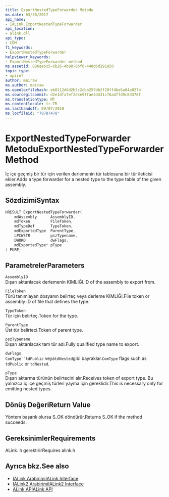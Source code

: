 ```yaml
---
title: ExportNestedTypeForwarder Metodu
ms.date: 03/30/2017
api_name:
- IALink.ExportNestedTypeForwarder
api_location:
- alink.dll
api_type:
- COM
f1_keywords:
- ExportNestedTypeForwarder
helpviewer_keywords:
- ExportNestedTypeForwarder method
ms.assetid: 886ea6c5-6b26-4b88-8bf6-448d6d191950
topic_type:
- apiref
author: mairaw
ms.author: mairaw
ms.openlocfilehash: eb8112d6d2b5c2cbb257db2f20ff4be5a84e827b
ms.sourcegitcommit: d2e1dfa7ef2d4e9ffae3d431cf6a4ffd9c8d378f
ms.translationtype: MT
ms.contentlocale: tr-TR
ms.lasthandoff: 09/07/2019
ms.locfileid: "70787478"
---
```

# <a name="exportnestedtypeforwarder-method"></a><span data-ttu-id="91d6f-102">ExportNestedTypeForwarder Metodu</span><span class="sxs-lookup"><span data-stu-id="91d6f-102">ExportNestedTypeForwarder Method</span></span>
<span data-ttu-id="91d6f-103">İç içe geçmiş bir tür için verilen derlemenin tür tablosuna bir tür ileticisi ekler.</span><span class="sxs-lookup"><span data-stu-id="91d6f-103">Adds a type forwarder for a nested type to the type table of the given assembly.</span></span>  
  
## <a name="syntax"></a><span data-ttu-id="91d6f-104">Sözdizimi</span><span class="sxs-lookup"><span data-stu-id="91d6f-104">Syntax</span></span>  
  
```cpp  
HRESULT ExportNestedTypeForwarder(  
    mdAssembly      AssemblyID,  
    mdToken         FileToken,  
    mdTypeDef       TypeToken,  
    mdExportedType  ParentType,  
    LPCWSTR         pszTypename,  
    DWORD           dwFlags,  
    mdExportedType* pType  
) PURE;  
```  
  
## <a name="parameters"></a><span data-ttu-id="91d6f-105">Parametreler</span><span class="sxs-lookup"><span data-stu-id="91d6f-105">Parameters</span></span>  
 `AssemblyID`  
 <span data-ttu-id="91d6f-106">Dışarı aktarılacak derlemenin KIMLIĞI.</span><span class="sxs-lookup"><span data-stu-id="91d6f-106">ID of the assembly to export from.</span></span>  
  
 `FileToken`  
 <span data-ttu-id="91d6f-107">Türü tanımlayan dosyanın belirteç veya derleme KIMLIĞI.</span><span class="sxs-lookup"><span data-stu-id="91d6f-107">File token or assembly ID of file that defines the type.</span></span>  
  
 `TypeToken`  
 <span data-ttu-id="91d6f-108">Tür için belirteç.</span><span class="sxs-lookup"><span data-stu-id="91d6f-108">Token for the type.</span></span>  
  
 `ParentType`  
 <span data-ttu-id="91d6f-109">Üst tür belirteci.</span><span class="sxs-lookup"><span data-stu-id="91d6f-109">Token of parent type.</span></span>  
  
 `pszTypename`  
 <span data-ttu-id="91d6f-110">Dışarı aktarılacak tam tür adı.</span><span class="sxs-lookup"><span data-stu-id="91d6f-110">Fully qualified type name to export.</span></span>  
  
 `dwFlags`  
 <span data-ttu-id="91d6f-111">`ComType``tdPublic` veya`tdNested`gibi bayraklar.</span><span class="sxs-lookup"><span data-stu-id="91d6f-111">`ComType` flags such as `tdPublic` or `tdNested`.</span></span>  
  
 `pType`  
 <span data-ttu-id="91d6f-112">Dışarı aktarma türünün belirtecini alır.</span><span class="sxs-lookup"><span data-stu-id="91d6f-112">Receives token of export type.</span></span> <span data-ttu-id="91d6f-113">Bu yalnızca iç içe geçmiş türleri yayma için gereklidir.</span><span class="sxs-lookup"><span data-stu-id="91d6f-113">This is necessary only for emitting nested types.</span></span>  
  
## <a name="return-value"></a><span data-ttu-id="91d6f-114">Dönüş Değeri</span><span class="sxs-lookup"><span data-stu-id="91d6f-114">Return Value</span></span>  
 <span data-ttu-id="91d6f-115">Yöntem başarılı olursa S_OK döndürür.</span><span class="sxs-lookup"><span data-stu-id="91d6f-115">Returns S_OK if the method succeeds.</span></span>  
  
## <a name="requirements"></a><span data-ttu-id="91d6f-116">Gereksinimler</span><span class="sxs-lookup"><span data-stu-id="91d6f-116">Requirements</span></span>  
 <span data-ttu-id="91d6f-117">ALink. h gerektirir</span><span class="sxs-lookup"><span data-stu-id="91d6f-117">Requires alink.h</span></span>  
  
## <a name="see-also"></a><span data-ttu-id="91d6f-118">Ayrıca bkz.</span><span class="sxs-lookup"><span data-stu-id="91d6f-118">See also</span></span>

- [<span data-ttu-id="91d6f-119">IALink Arabirimi</span><span class="sxs-lookup"><span data-stu-id="91d6f-119">IALink Interface</span></span>](ialink-interface.md)
- [<span data-ttu-id="91d6f-120">IALink2 Arabirimi</span><span class="sxs-lookup"><span data-stu-id="91d6f-120">IALink2 Interface</span></span>](ialink2-interface.md)
- [<span data-ttu-id="91d6f-121">ALink API</span><span class="sxs-lookup"><span data-stu-id="91d6f-121">ALink API</span></span>](index.md)
